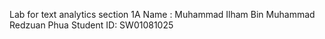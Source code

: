 Lab for text analytics section 1A
Name : Muhammad Ilham Bin Muhammad Redzuan Phua
Student ID: SW01081025
